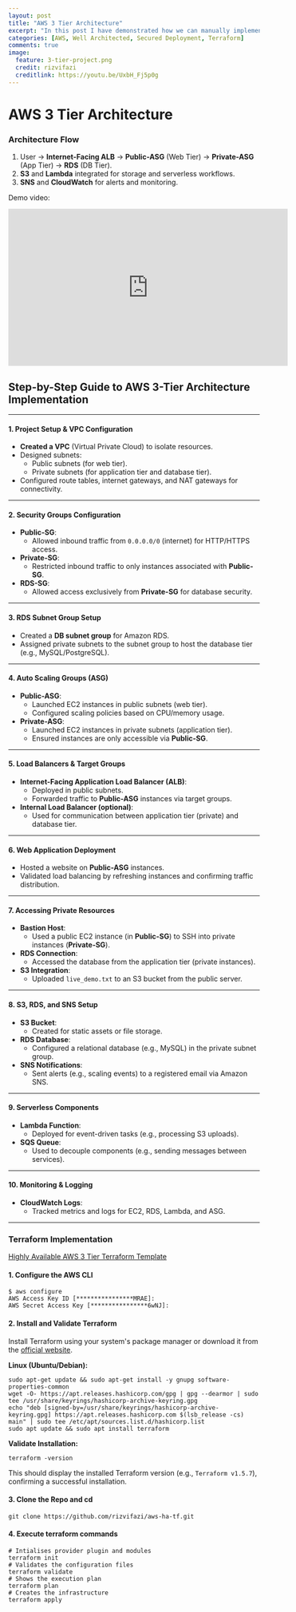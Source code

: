 ```yaml
---
layout: post
title: "AWS 3 Tier Architecture"
excerpt: "In this post I have demonstrated how we can manually implement a well architected, 3 tier deployment in AWS, later I have also discussed how we can reproduce the same using a terraform"
categories: [AWS, Well Architected, Secured Deployment, Terraform]
comments: true
image:
  feature: 3-tier-project.png
  credit: rizvifazi
  creditlink: https://youtu.be/UxbH_Fj5p0g
---
```



# AWS 3 Tier Architecture

### **Architecture Flow**  
1. User → **Internet-Facing ALB** → **Public-ASG** (Web Tier) → **Private-ASG** (App Tier) → **RDS** (DB Tier).  
2. **S3** and **Lambda** integrated for storage and serverless workflows.  
3. **SNS** and **CloudWatch** for alerts and monitoring.  

Demo video:
<iframe width="560" height="315" src="https://www.youtube.com/embed/UxbH_Fj5p0g?si=6JTzJMiMAz025goX" title="YouTube video player" frameborder="0" allow="accelerometer; autoplay; clipboard-write; encrypted-media; gyroscope; picture-in-picture; web-share" referrerpolicy="strict-origin-when-cross-origin" allowfullscreen></iframe>



## Step-by-Step Guide to AWS 3-Tier Architecture Implementation  

---
#### 1. Project Setup & VPC Configuration  
- **Created a VPC** (Virtual Private Cloud) to isolate resources.  
- Designed subnets:  
  - Public subnets (for web tier).  
  - Private subnets (for application tier and database tier).  
- Configured route tables, internet gateways, and NAT gateways for connectivity.


---

#### 2. Security Groups Configuration  
- **Public-SG**:  
  - Allowed inbound traffic from `0.0.0.0/0` (internet) for HTTP/HTTPS access.  
- **Private-SG**:  
  - Restricted inbound traffic to only instances associated with **Public-SG**.  
- **RDS-SG**:  
  - Allowed access exclusively from **Private-SG** for database security.  

---

#### 3. RDS Subnet Group Setup  
- Created a **DB subnet group** for Amazon RDS.  
- Assigned private subnets to the subnet group to host the database tier (e.g., MySQL/PostgreSQL).  

---

#### 4. Auto Scaling Groups (ASG)  
- **Public-ASG**:  
  - Launched EC2 instances in public subnets (web tier).  
  - Configured scaling policies based on CPU/memory usage.  
- **Private-ASG**:  
  - Launched EC2 instances in private subnets (application tier).  
  - Ensured instances are only accessible via **Public-SG**.  
---

#### 5. Load Balancers & Target Groups  
- **Internet-Facing Application Load Balancer (ALB)**:  
  - Deployed in public subnets.  
  - Forwarded traffic to **Public-ASG** instances via target groups.  
- **Internal Load Balancer (optional)**:  
  - Used for communication between application tier (private) and database tier.  

---

#### 6. Web Application Deployment  
- Hosted a website on **Public-ASG** instances.  
- Validated load balancing by refreshing instances and confirming traffic distribution.  

---

#### 7. Accessing Private Resources  
- **Bastion Host**:  
  - Used a public EC2 instance (in **Public-SG**) to SSH into private instances (**Private-SG**).  
- **RDS Connection**:  
  - Accessed the database from the application tier (private instances).  
- **S3 Integration**:  
  - Uploaded `live_demo.txt` to an S3 bucket from the public server.  

---

#### 8. S3, RDS, and SNS Setup  
- **S3 Bucket**:  
  - Created for static assets or file storage.  
- **RDS Database**:  
  - Configured a relational database (e.g., MySQL) in the private subnet group.  
- **SNS Notifications**:  
  - Sent alerts (e.g., scaling events) to a registered email via Amazon SNS.  

---

#### 9. Serverless Components  
- **Lambda Function**:  
  - Deployed for event-driven tasks (e.g., processing S3 uploads).  
- **SQS Queue**:  
  - Used to decouple components (e.g., sending messages between services).  

---

#### 10. Monitoring & Logging  
- **CloudWatch Logs**:  
  - Tracked metrics and logs for EC2, RDS, Lambda, and ASG.  


---


### Terraform Implementation

[Highly Available AWS 3 Tier Terraform Template](https://github.com/rizvifazi/aws-ha-tf)

#### 1. Configure the AWS CLI  
```shell
$ aws configure
AWS Access Key ID [****************MRAE]: 
AWS Secret Access Key [****************6wNJ]: 
```

#### 2. Install and Validate Terraform

Install Terraform using your system's package manager or download it from the [official website](https://www.terraform.io/downloads).

**Linux (Ubuntu/Debian):**
```shell
sudo apt-get update && sudo apt-get install -y gnupg software-properties-common
wget -O- https://apt.releases.hashicorp.com/gpg | gpg --dearmor | sudo tee /usr/share/keyrings/hashicorp-archive-keyring.gpg
echo "deb [signed-by=/usr/share/keyrings/hashicorp-archive-keyring.gpg] https://apt.releases.hashicorp.com $(lsb_release -cs) main" | sudo tee /etc/apt/sources.list.d/hashicorp.list
sudo apt update && sudo apt install terraform
```

**Validate Installation:**

```shell
terraform -version
```

This should display the installed Terraform version (e.g., `Terraform v1.5.7`), confirming a successful installation.


#### 3. Clone the Repo and cd

```shell
git clone https://github.com/rizvifazi/aws-ha-tf.git
```


#### 4. Execute terraform commands  

```HCL
# Intialises provider plugin and modules  
terraform init  
# Validates the configuration files  
terraform validate  
# Shows the execution plan  
terraform plan  
# Creates the infrastructure  
terraform apply
```
